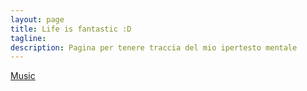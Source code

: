 ```yaml
---
layout: page
title: Life is fantastic :D
tagline: 
description: Pagina per tenere traccia del mio ipertesto mentale
---
```

[Music](pages/music.html)
